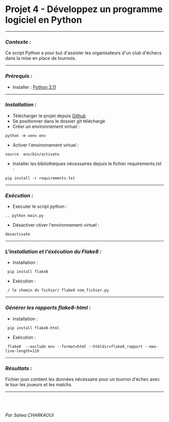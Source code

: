 # Projet 4 - Développez un programme logiciel en Python
***

### ***Contexte :***
   Ce script Python a pour but d'assister les organisateurs d'un club d'échecs dans la mise en place de tournois.

***
### ***Prérequis :***
 - Installer : [Python 3.11](https://www.python.org/downloads/)
***
### ***Installation :***

 - Télécharger le projet depuis [Github](https://github.com/CharkaouiSalwa/Projet4_Python_POO.git)
 - Se positionner dans le dossier git téléchargé
 - Créer un environnement virtuel :
```
python -m venv env
```
 - Activer l'environnement virtuel : 
```
source  env/bin/activate
```
 - Installer les bibliothéques nécessaires depuis le fichier requirements.txt :
``` shell
pip install -r requirements.txt
```
***
### ***Exécution :***

 - Executer le script python :
```
.. python main.py
```
 - Désactiver ctiver l'environnement virtuel : 
```
desactivate
```
***
### ***L'installation et l'éxécution du Flake8 :***
 - Installation : 
``` shell
 pip install flake8
```
 - Exécution : 
``` shell
 / le chemin du fichier/ flake8 nom_fichier.py

```
***
### ***Générer les rapports flake8-html :***
 - Installation : 
``` shell
 pip install flake8-html
```
 - Exécution : 
``` shell
 flake8  --exclude env --format=html --htmldir=flake8_rapport --max-line-length=119

```
***

### ***Résultats :***
Fichier json contient les données nécéssaire pour un tournoi d'échec avec le tour les joueurs et les matchs.
***

<br/><br/><br/>
*Par Salwa CHARKAOUI* 








